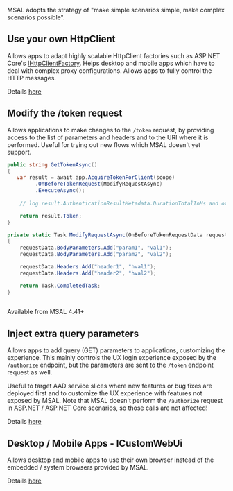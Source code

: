MSAL adopts the strategy of "make simple scenarios simple, make complex scenarios possible". 

## Use your own HttpClient

Allows apps to adapt highly scalable HttpClient factories such as ASP.NET Core's [IHttpClientFactory](https://docs.microsoft.com/en-us/aspnet/core/fundamentals/http-requests?view=aspnetcore-6.0). 
Helps desktop and mobile apps which have to deal with complex proxy configurations. 
Allows apps to fully control the HTTP messages.

Details [here](https://docs.microsoft.com/en-us/dotnet/api/microsoft.identity.client.imsalhttpclientfactory?view=azure-dotnet#remarks)


## Modify the /token request

Allows applications to make changes to the `/token` request, by providing access to the list of parameters and headers and to the URI where it is performed. Useful for trying out new flows which MSAL doesn't yet support.

```csharp
public string GetTokenAsync()
{
   var result = await app.AcquireTokenForClient(scope)
         .OnBeforeTokenRequest(ModifyRequestAsync)
         .ExecuteAsync();
 
    // log result.AuthenticationResultMetadata.DurationTotalInMs and other metrics

    return result.Token;
}

private static Task ModifyRequestAsync(OnBeforeTokenRequestData requestData)
{
    requestData.BodyParameters.Add("param1", "val1");
    requestData.BodyParameters.Add("param2", "val2");

    requestData.Headers.Add("header1", "hval1");
    requestData.Headers.Add("header2", "hval2");

    return Task.CompletedTask;
}
   
```
Available from MSAL 4.41+

## Inject extra query parameters

Allows apps to add query (GET) parameters to applications, customizing the experience. This mainly controls the UX login experience exposed by the `/authorize` endpoint, but the parameters are sent to the `/token` endpoint request as well. 

Useful to target AAD service slices where new features or bug fixes are deployed first and to customize the UX experience with features not exposed by MSAL. Note that MSAL doesn't perform the `/authorize` request in ASP.NET / ASP.NET Core scenarios, so those calls are not affected!

Details [here](https://docs.microsoft.com/en-us/dotnet/api/microsoft.identity.client.abstractacquiretokenparameterbuilder-1.withextraqueryparameters?view=azure-dotnet#microsoft-identity-client-abstractacquiretokenparameterbuilder-1-withextraqueryparameters(system-string))

## Desktop / Mobile Apps - ICustomWebUi

Allows desktop and mobile apps to use their own browser instead of the embedded / system browsers provided by MSAL.

Details [here](https://docs.microsoft.com/en-us/dotnet/api/microsoft.identity.client.extensibility.icustomwebui?view=azure-dotnet)

